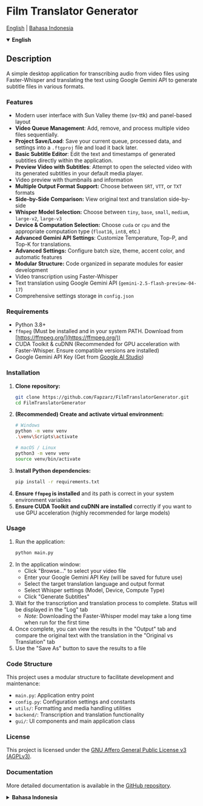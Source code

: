 # Film Translator Generator

[English](#english) | [Bahasa Indonesia](#bahasa-indonesia)

<a name="english"></a>
<details open>
<summary><strong>English</strong></summary>

## Description

A simple desktop application for transcribing audio from video files using Faster-Whisper and translating the text using Google Gemini API to generate subtitle files in various formats.

### Features

*   Modern user interface with Sun Valley theme (sv-ttk) and panel-based layout
*   **Video Queue Management**: Add, remove, and process multiple video files sequentially.
*   **Project Save/Load**: Save your current queue, processed data, and settings into a `.ftgproj` file and load it back later.
*   **Basic Subtitle Editor**: Edit the text and timestamps of generated subtitles directly within the application.
*   **Preview Video with Subtitles**: Attempt to open the selected video with its generated subtitles in your default media player.
*   Video preview with thumbnails and information
*   **Multiple Output Format Support:** Choose between `SRT`, `VTT`, or `TXT` formats
*   **Side-by-Side Comparison:** View original text and translation side-by-side
*   **Whisper Model Selection:** Choose between `tiny`, `base`, `small`, `medium`, `large-v2`, `large-v3`
*   **Device & Computation Selection:** Choose `cuda` or `cpu` and the appropriate computation type (`float16`, `int8`, etc.)
*   **Advanced Gemini API Settings**: Customize Temperature, Top-P, and Top-K for translations.
*   **Advanced Settings:** Configure batch size, theme, accent color, and automatic features
*   **Modular Structure:** Code organized in separate modules for easier development
*   Video transcription using Faster-Whisper
*   Text translation using Google Gemini API (`gemini-2.5-flash-preview-04-17`)
*   Comprehensive settings storage in `config.json`

### Requirements

*   Python 3.8+
*   `ffmpeg` (Must be installed and in your system PATH. Download from [https://ffmpeg.org/](https://ffmpeg.org/))
*   CUDA Toolkit & cuDNN (Recommended for GPU acceleration with Faster-Whisper. Ensure compatible versions are installed)
*   Google Gemini API Key (Get from [Google AI Studio](https://aistudio.google.com/app/apikey))

### Installation

1.  **Clone repository:**
    ```bash
    git clone https://github.com/Fapzarz/FilmTranslatorGenerator.git
    cd FilmTranslatorGenerator
    ```
2.  **(Recommended) Create and activate virtual environment:**
    ```bash
    # Windows
    python -m venv venv
    .\venv\Scripts\activate
    ```
    ```bash
    # macOS / Linux
    python3 -m venv venv
    source venv/bin/activate
    ```
3.  **Install Python dependencies:**
    ```bash
    pip install -r requirements.txt
    ```
4.  **Ensure `ffmpeg` is installed** and its path is correct in your system environment variables
5.  **Ensure CUDA Toolkit and cuDNN are installed** correctly if you want to use GPU acceleration (highly recommended for large models)

### Usage

1.  Run the application:
    ```bash
    python main.py
    ```
2.  In the application window:
    *   Click "Browse..." to select your video file
    *   Enter your Google Gemini API Key (will be saved for future use)
    *   Select the target translation language and output format
    *   Select Whisper settings (Model, Device, Compute Type)
    *   Click "Generate Subtitles"
3.  Wait for the transcription and translation process to complete. Status will be displayed in the "Log" tab
    *   *Note:* Downloading the Faster-Whisper model may take a long time when run for the first time
4.  Once complete, you can view the results in the "Output" tab and compare the original text with the translation in the "Original vs Translation" tab
5.  Use the "Save As" button to save the results to a file

### Code Structure

This project uses a modular structure to facilitate development and maintenance:

*   `main.py`: Application entry point
*   `config.py`: Configuration settings and constants
*   `utils/`: Formatting and media handling utilities
*   `backend/`: Transcription and translation functionality
*   `gui/`: UI components and main application class

### License

This project is licensed under the [GNU Affero General Public License v3 (AGPLv3)](LICENSE).

### Documentation

More detailed documentation is available in the [GitHub repository](https://github.com/Fapzarz/FilmTranslatorGenerator).

</details>

<a name="bahasa-indonesia"></a>
<details>
<summary><strong>Bahasa Indonesia</strong></summary>

## Deskripsi

Aplikasi desktop sederhana untuk mentranskripsi audio dari file video menggunakan Faster-Whisper dan menerjemahkan teksnya menggunakan Google Gemini API untuk menghasilkan file subtitle dalam berbagai format.

### Fitur

*   Antarmuka pengguna modern dengan tema Sun Valley (sv-ttk) dan tata letak berbasis panel
*   **Manajemen Antrean Video**: Tambah, hapus, dan proses beberapa file video secara berurutan.
*   **Simpan/Muat Proyek**: Simpan antrean saat ini, data yang telah diproses, dan pengaturan ke dalam file `.ftgproj` dan muat kembali nanti.
*   **Editor Subtitle Dasar**: Edit teks dan stempel waktu dari subtitle yang dihasilkan langsung di dalam aplikasi.
*   **Pratinjau Video dengan Subtitle**: Coba buka video yang dipilih beserta subtitle yang dihasilkan di pemutar media default Anda.
*   Pratinjau video dengan thumbnail dan informasi
*   **Dukungan Multiple Output Format:** Pilih antara format `SRT`, `VTT`, atau `TXT`
*   **Perbandingan Side-by-Side:** Lihat teks asli dan terjemahan secara berdampingan
*   **Pilihan Model Whisper:** Pilih antara `tiny`, `base`, `small`, `medium`, `large-v2`, `large-v3`
*   **Pilihan Perangkat & Komputasi:** Pilih `cuda` atau `cpu` dan tipe komputasi yang sesuai (`float16`, `int8`, dll.)
*   **Pengaturan Lanjutan Gemini API**: Kustomisasi Temperature, Top-P, dan Top-K untuk terjemahan.
*   **Pengaturan Lanjutan:** Atur ukuran batch, tema, warna aksen, dan fitur otomatis
*   **Modular Structure:** Kode diatur dalam modul terpisah untuk memudahkan pengembangan
*   Transkripsi video menggunakan Faster-Whisper
*   Terjemahan teks menggunakan Google Gemini API (`gemini-2.5-flash-preview-04-17`)
*   Penyimpanan pengaturan yang komprehensif di `config.json`

### Persyaratan

*   Python 3.8+
*   `ffmpeg` (Harus terinstal dan ada di PATH sistem Anda. Unduh dari [https://ffmpeg.org/](https://ffmpeg.org/))
*   CUDA Toolkit & cuDNN (Direkomendasikan untuk akselerasi GPU dengan Faster-Whisper. Pastikan versi kompatibel terinstal)
*   Google Gemini API Key (Dapatkan dari [Google AI Studio](https://aistudio.google.com/app/apikey))

### Instalasi

1.  **Clone repository:**
    ```bash
    git clone https://github.com/Fapzarz/FilmTranslatorGenerator.git
    cd FilmTranslatorGenerator
    ```
2.  **(Direkomendasikan) Buat dan aktifkan virtual environment:**
    ```bash
    # Windows
    python -m venv venv
    .\venv\Scripts\activate
    ```
    ```bash
    # macOS / Linux
    python3 -m venv venv
    source venv/bin/activate
    ```
3.  **Instal dependensi Python:**
    ```bash
    pip install -r requirements.txt
    ```
4.  **Pastikan `ffmpeg` terinstal** dan path-nya sudah benar di environment variable sistem Anda
5.  **Pastikan CUDA Toolkit dan cuDNN terinstal** dengan benar jika Anda ingin menggunakan akselerasi GPU (sangat direkomendasikan untuk model besar)

### Penggunaan

1.  Jalankan aplikasi:
    ```bash
    python main.py
    ```
2.  Di jendela aplikasi:
    *   Klik "Browse..." untuk memilih file video Anda
    *   Masukkan Google Gemini API Key Anda (akan disimpan untuk penggunaan berikutnya)
    *   Pilih bahasa target terjemahan dan format output
    *   Pilih pengaturan Whisper (Model, Device, Compute Type)
    *   Klik "Generate Subtitles"
3.  Tunggu proses transkripsi dan terjemahan selesai. Status akan ditampilkan di tab "Log"
    *   *Catatan:* Pengunduhan model Faster-Whisper mungkin memakan waktu lama saat pertama kali dijalankan
4.  Setelah selesai, Anda dapat melihat hasil di tab "Output" dan membandingkan teks asli dengan terjemahan di tab "Original vs Translation"
5.  Gunakan tombol "Save As" untuk menyimpan hasil ke file

### Struktur Kode

Proyek ini menggunakan struktur modular untuk memudahkan pengembangan dan pemeliharaan:

*   `main.py`: Entry point aplikasi
*   `config.py`: Pengaturan konfigurasi dan konstanta
*   `utils/`: Utilitas pemformatan dan penanganan media
*   `backend/`: Fungsionalitas transkripsi dan terjemahan
*   `gui/`: Komponen UI dan kelas aplikasi utama

### Lisensi

Proyek ini dilisensikan di bawah [GNU Affero General Public License v3 (AGPLv3)](LICENSE).

### Dokumentasi

Dokumentasi lebih lengkap tersedia di [GitHub repository](https://github.com/Fapzarz/FilmTranslatorGenerator).

</details>
